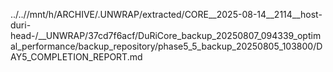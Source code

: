 ../..//mnt/h/ARCHIVE/.UNWRAP/extracted/CORE__2025-08-14__2114__host-duri-head-/__UNWRAP/37cd7f6acf/DuRiCore_backup_20250807_094339_optimal_performance/backup_repository/phase5_5_backup_20250805_103800/DAY5_COMPLETION_REPORT.md
